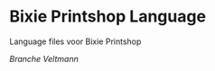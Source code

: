 Bixie Printshop Language
==================

Language files voor Bixie Printshop

*Branche Veltmann*